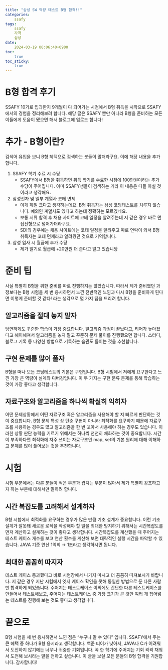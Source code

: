 ```yaml
---
title: "삼성 SW 역량 테스트 B형 합격!!"
categories:
    ssafy
tags:
    ssafy
    자격
    삼성
date:
    2024-03-19 00:06:40+0900
toc:
    true
toc_sticky:
    true
---
```


# B형 합격 후기
SSAFY 10기로 입과한지 9개월이 다 되어가는 시점에서 B형 취득을 시작으로 SSAFY에서의 경험을 정리해보려 합니다.
해당 글은 SSAFY 뿐만 아니라 B형을 준비하는 모든 이들에게 도움이 됐으면 해서 블로그에 업로드 합니다!

# 추가 - B형이란?
검색어 유입을 보니 B형 혜택으로 검색하는 분들이 많더라구요. 이에 해당 내용을 추가합니다.
1. SSAFY 학기 수료 시 수당
   - SSAFY에서 B형을 취득하면 취득 학기를 수료한 시점에 100만원이라는 추가 수당이 주어집니다. 아마 SSAFY생들이 검색하는 거라 이 내용은 다들 아실 것이라고 생각해요.
2. 삼성전자 및 일부 계열사 코테 면제
   - 이게 제일 크다고 생각하는데요. B형 취득자는 삼성 코딩테스트를 치루지 않습니다. 예외인 계열사도 있다고 하는데 정확히는 모르겠네요.
   - 보통 서류 합격 후 채용 사이트에 코테 일정을 알려주는데 저 같은 경우 바로 면접전형으로 넘어가더라구요. 
   - SDI의 경우에는 채용 사이트에는 코테 일정을 알려주고 따로 연락이 와서 B형 취득자는 코테 면제라고 알려줬던 것으로 기억합니다.
3. 삼성 입사 시 월급에 추가 수당
   - 제가 알기로 월급에 +20만원 더 준다고 알고 있습니당


# 준비 팁
사실 특별히 B형을 위한 준비를 따로 진행하지는 않았습니다. 따라서 제가 준비했던 과정보다는 B형 시험을 세 번 응시하면서 느낀 전반적인 느낌과 다시 B형을 준비하게 된다면 이렇게 준비할 것 같다! 라는 생각으로 몇 가지 팁을 드리려 합니다.
## 알고리즘을 절대 놓지 말자
당연하게도 꾸준한 학습이 가장 중요합니다. 알고리즘 과정이 끝났다고, 티어가 높아졌다고 해이해져서 알고리즘을 놓지 말고 꾸준히 문제 풀이를 진행했으면 합니다. 스터디, 블로그 기록 등 다양한 방법으로 기록하는 습관도 들이는 것을 추천합니다.
## 구현 문제를 많이 풀자
B형을 떠나 모든 코딩테스트의 기본은 구현입니다. B형 시험에서 저에게 요구한다고 느낀 가장 큰 역량이 설계와 디버깅입니다. 이 두 가지는 구현 분류 문제를 통해 학습하는 것이 가장 좋다고 생각합니다.
## 자료구조와 알고리즘을 하나씩 확실히 익히자
어떤 문제상황에서 어떤 자료구조 혹은 알고리즘을 사용해야 할 지 빠르게 판단하는 것이 중요합니다. B형 문제 특성 상 단순 구현이 아니라 최적화를 요구하기 때문에 자료구조를 사용하는 경우도 많고 알고리즘을 한 번 꼬아서 사용해야 하는 경우도 있습니다. 이러한 상황 판단 능력을 기르기 위해서는 하나씩 천천히 체화하는 것이 중요합니다.
시간이 부족하다면 최적화에 자주 쓰이는 자료구조인 map, set의 기본 원리에 대해 이해하고 문제를 많이 풀어보는 것을 추천합니다.

# 시험
시험 부분에서는 다른 분들이 적은 부분과 겹치는 부분이 많아서 제가 특별히 강조하고자 하는 부분에 대해서만 말하려 합니다.
## 시간 복잡도를 고려해서 설계하자
B형 시험에서 최적화를 요구하는 경우가 많은 만큼 기초 설계가 중요합니다. 이런 기초 설계가 잘못돼 새로운 로직을 작성해야 할 일을 최대한 방지하기 위해서는 시간복잡도를 먼저 계산하고 설계하는 것이 좋다고 생각합니다. 시간복잡도를 계산했을 때 주어지는 테스트 케이스 개수를 보고 연산 횟수를 계산해 보면 대략적인 실행 시간을 파악할 수 있습니다. JAVA 기준 연산 1억회 → 1초라고 생각하시면 됩니다.
## 최대한 꼼꼼히 따지자
테스트 케이스 통과했다고 바로 시험장에서 나가지 마시고 더 꼼꼼히 따져보시기 바랍니다. 저 같은 경우 지난 시험에서 엣지 케이스 확인을 못해 동일한 방법으로 푼 다른 사람만 합격하게 되었습니다. 주어지는 테스트케이스 이외에도 간단한 다른 테스트케이스를 만들어서 테스트해보고, 주어지는 테스트케이스 중 가장 크기가 큰 것만 여러 개 집어넣는 테스트를 진행해 보는 것도 좋다고 생각합니다.

# 끝으로
B형 시험을 세 번 응시하면서 느낀 점은 “누구나 딸 수 있다” 입니다. SSAFY에서 주는 큰 혜택 중 하나가 B형 응시라고 생각합니다. 백준 티어가 낮아서, JAVA나 C가 어려워서 도전하지 않기에는 너무나 귀중한 기회입니다. 꼭 한 학기에 주어지는 기회 꽉꽉 채워서 도전해 보시라는 말을 전하고 싶습니다. 이 글을 보실 모든 분들의 B형 합격을 기원합니다. 감사합니다!

